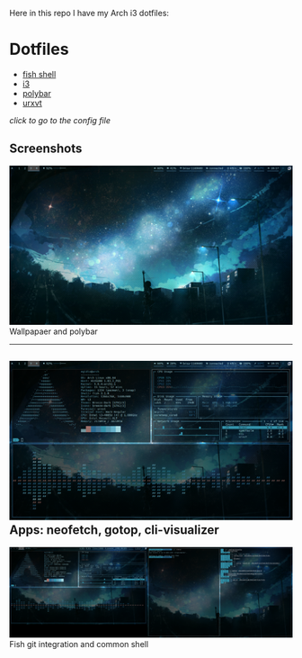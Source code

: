 Here in this repo I have my Arch i3 dotfiles:

# Dotfiles

* [fish shell](tree/master/fish)
* [i3](tree/master/i3)
* [polybar](tree/master/polybar)
* [urxvt](tree/master/urxvt)

*click to go to the config file*

## Screenshots

![wallpaper and polybar](https://github.com/Durkh/Dotfiles/blob/master/Screenshots/Screenshot_20200420_181740.png)
Wallpapaer and polybar

---

![apps: neofetch, gotop, cli-visualizer](https://github.com/Durkh/Dotfiles/blob/master/Screenshots/Screenshot_20200420_181523.png "1 screen")
Apps: neofetch, gotop, cli-visualizer
---

![fish git integration and common shell](https://github.com/Durkh/Dotfiles/blob/master/Screenshots/Screenshot_20200420_181443.png "2 screens")
Fish git integration and common shell
